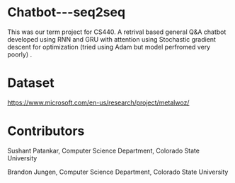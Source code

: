 # Chatbot---seq2seq
This was our term project for CS440.
A retrival based general Q&A chatbot developed using RNN and GRU with attention using Stochastic gradient descent for 
optimization (tried using Adam but model perfromed very poorly) .

# Dataset
https://www.microsoft.com/en-us/research/project/metalwoz/

# Contributors
Sushant Patankar, Computer Science Department, Colorado State University

Brandon Jungen, Computer Science Department, Colorado State University
